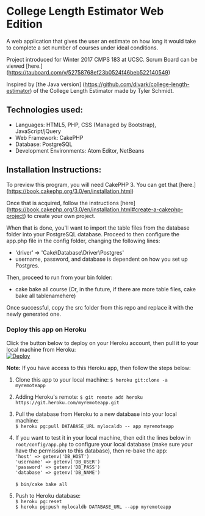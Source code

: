 # College Length Estimator Web Edition
A web application that gives the user an estimate on how long it would take to complete a set number of courses under ideal conditions.

Project introduced for Winter 2017 CMPS 183 at UCSC. Scrum Board can be viewed [here.] (https://tauboard.com/v/52758768ef23b0524f46beb522140549)

Inspired by [the Java version] (https://github.com/divark/college-length-estimator) of the College Length Estimator made by Tyler Schmidt.

## Technologies used:
- Languages: HTML5, PHP, CSS (Managed by Bootstrap), JavaScript/jQuery
- Web Framework: CakePHP
- Database: PostgreSQL
- Development Environments: Atom Editor, NetBeans

## Installation Instructions:
To preview this program, you will need CakePHP 3. You can get that [here.] (https://book.cakephp.org/3.0/en/installation.html)

Once that is acquired, follow the instructions [here] (https://book.cakephp.org/3.0/en/installation.html#create-a-cakephp-project) to create your own project.

When that is done, you'll want to import the table files from the database folder into your PostgreSQL database.
Proceed to then configure the app.php file in the config folder, changing the following lines:
- 'driver' => 'Cake\Database\Driver\Postgres'
- username, password, and database is dependent on how you set up Postgres.

Then, proceed to run from your bin folder: 
- cake bake all course (Or, in the future, if there are more table files, cake bake all tablenamehere)

Once successful, copy the src folder from this repo and replace it with the newly generated one.

### Deploy this app on Heroku
Click the button below to deploy on your Heroku account, then pull it to your local machine from Heroku: <br> 
[![Deploy](https://www.herokucdn.com/deploy/button.svg)](https://heroku.com/deploy)

**Note:** If you have access to this Heroku app, then follow the steps below:

1. Clone this app to your local machine:
`$ heroku git:clone -a myremoteapp`

2. Adding Heroku's remote:
`$ git remote add heroku https://git.heroku.com/myremoteapp.git `

3. Pull the database from Heroku to a new database into your local machine: <br>
`$ heroku pg:pull DATABASE_URL mylocaldb -- app myremoteapp` <br>

4. If you want to test it in your local machine, then edit the lines below in `root/config/app.php` to configure your local database (make sure your have the permission to this database), then re-bake the app: <br>
`'host' => getenv('DB_HOST')` <br>
`'username' => getenv('DB_USER')` <br>
`'password' => getenv('DB_PASS')` <br>
`'database' => getenv('DB_NAME')` <br> <br>
`$ bin/cake bake all` <br>

5. Push to Heroku database: <br>
`$ heroku pg:reset` <br>
`$ heroku pg:push mylocaldb DATABASE_URL --app myremoteapp` <br>
